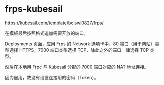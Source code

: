 # frps-kubesail

https://kubesail.com/template/bclswl0827/frps/

在模板最后按照格式追加需要开放的端口。

Deployments 页面，应用 Frps 的 Network 选项卡中，80 端口（用于网站）类型选择 HTTPS，7000 端口类型选择 TCP，除此之外的端口一律选择 TCP 类型。

然后在本地用 Frpc 与 Kubesail 分配的 7000 端口对应的 NAT 地址连接。

因为自用，故没有设置连接用的密码（Token）。
